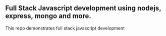 ## Full Stack Javascript development using nodejs, express, mongo and more.

This repo demonstrates full stack javascript development


